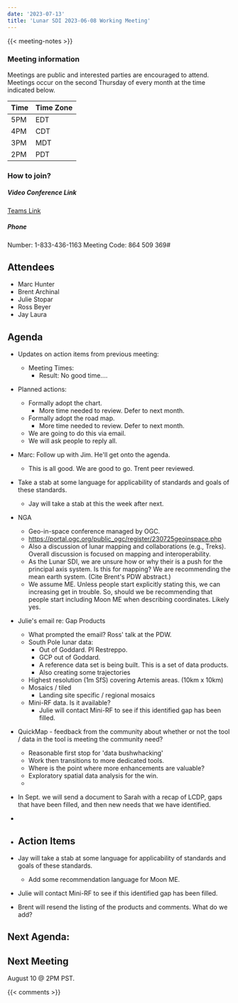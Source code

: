 ```yaml
---
date: '2023-07-13'
title: 'Lunar SDI 2023-06-08 Working Meeting'
---
```


{{<  meeting-notes >}}

### Meeting information
Meetings are public and interested parties are encouraged to attend. Meetings occur on the second Thursday of every month at the time indicated below.

| Time | Time Zone |
|------|-----------|
| 5PM  | EDT |
| 4PM  | CDT |
| 3PM  | MDT |
| 2PM  | PDT | 

### How to join?

##### Video Conference Link
[Teams Link](https://teams.microsoft.com/l/meetup-join/19%3ameeting_NjM0MzI5NGUtZDI1ZS00YWVjLWI1MTctYjUzZTU4OTVlNWIz%40thread.v2/0?context=%7b%22Tid%22%3a%220693b5ba-4b18-4d7b-9341-f32f400a5494%22%2c%22Oid%22%3a%22c27c6e98-e45a-45ff-aea5-7f10d6fe67c1%22%7d)

##### Phone
Number: 1-833-436-1163
Meeting Code: 864 509 369#

## Attendees
- Marc Hunter
- Brent Archinal
- Julie Stopar
- Ross Beyer
- Jay Laura

## Agenda

- Updates on action items from previous meeting:
  - Meeting Times:
    - Result: No good time....
- Planned actions:
  - Formally adopt the chart.
    - More time needed to review. Defer to next month.
  - Formally adopt the road map.
    - More time needed to review. Defer to next month.
  - We are going to do this via email.
  - We will ask people to reply all.
- Marc: Follow up with Jim. He'll get onto the agenda.
  - This is all good. We are good to go. Trent peer reviewed.
- Take a stab at some language for applicability of standards and goals of these standards.
  - Jay will take a stab at this the week after next.
- NGA
  - Geo-in-space conference managed by OGC.
  - https://portal.ogc.org/public_ogc/register/230725geoinspace.php
  - Also a discussion of lunar mapping and collaborations (e.g., Treks). Overall discussion is focused on mapping and interoperability.
  - As the Lunar SDI, we are unsure how or why their is a push for the principal axis system. Is this for mapping? We are recommending the mean earth system.  (Cite Brent's PDW abstract.)
  - We assume ME. Unless people start explicitly stating this, we can increasing get in trouble. So, should we be recommending that people start including Moon ME when describing coordinates. Likely yes.
- Julie's email re: Gap Products
  - What prompted the email? Ross' talk at the PDW.
  - South Pole lunar data:
    - Out of Goddard. PI Restreppo.
    - GCP out of Goddard.
    - A reference data set is being built. This is a set of data products.
    - Also creating some trajectories
  - Highest resolution (1m SfS) covering Artemis areas. (10km x 10km)
  - Mosaics / tiled
    - Landing site specific / regional mosaics
  - Mini-RF data. Is it available?
    - Julie will contact Mini-RF to see if this identified gap has been filled.
- QuickMap - feedback from the community about whether or not the tool / data in the tool is meeting the community need?
  - Reasonable first stop for 'data bushwhacking'
  - Work then transitions to more dedicated tools.
  - Where is the point where more enhancements are valuable?
  - Exploratory spatial data analysis for the win.
  - 
- In Sept. we will send a document to Sarah with a recap of LCDP, gaps that have been filled, and then new needs that we have identified.
- 
  
- ## Action Items
- Jay will take a stab at some language for applicability of standards and goals of these standards.
  - Add some recommendation language for Moon ME.
- Julie will contact Mini-RF to see if this identified gap has been filled.
- Brent will resend the listing of the products and comments. What do we add?
  
Next Agenda:
- 
  
## Next Meeting
August 10 @ 2PM PST.

{{< comments >}}
